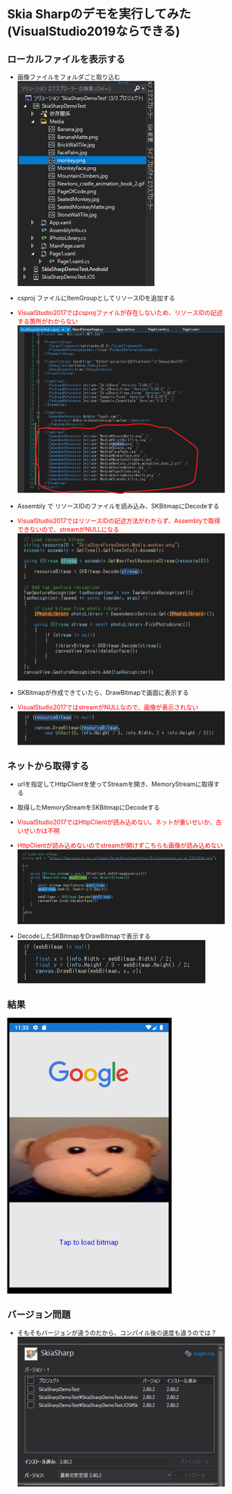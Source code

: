 # Skia Sharpのデモを実行してみた(VisualStudio2019ならできる)

## ローカルファイルを表示する

- 画像ファイルをフォルダごと取り込む  
![](./img/1.png)

- csproj ファイルにItemGroupとしてリソースIDを追加する  
- <font color="#FF0000">VisualStudio2017ではcsprojファイルが存在しないため、リソースIDの記述する箇所がわからない</font>  
![](./img/2.png)

- Assembly で リソースIDのファイルを読み込み、SKBitmapにDecodeする  
- <font color="#FF0000">VisualStudio2017ではリソースIDの記述方法がわからず、Assemblyで取得できないので、streamがNULLになる</font>  
![](./img/3.png)

- SKBitmapが作成できていたら、DrawBitmapで画面に表示する  
- <font color="#FF0000">VisualStudio2017ではstreamがNULLなので、画像が表示されない</font>  
![](./img/4.png)

## ネットから取得する

- urlを指定してHttpClientを使ってStreamを開き、MemoryStreamに取得する  
- 取得したMemoryStreamをSKBitmapにDecodeする  
- <font color="#FF0000">VisualStudio2017ではHttpClientが読み込めない。ネットが重いせいか、古いせいかは不明</font>  
- <font color="#FF0000">HttpClientが読み込めないのでstreamが開けずこちらも画像が読み込めない</font> 
![](./img/5.png)

- DecodeしたSKBitmapをDrawBitmapで表示する  
![](./img/6.png)

## 結果
![](./img/7.png)

## バージョン問題
- そもそもバージョンが違うのだから、コンパイル後の速度も違うのでは？  
![](./img/8.png)

